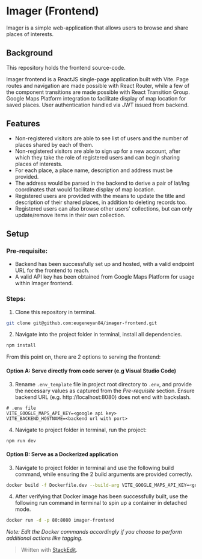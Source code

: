 # Imager (Frontend)

Imager is a simple web-application that allows users to browse and share places of interests.

## Background

This repository holds the frontend source-code.

Imager frontend is a ReactJS single-page application built with Vite. Page routes and navigation are made possible with React Router, while a few of the component transitions are made possible with React Transition Group. Google Maps Platform integration to facilitate display of map location for saved places. User authentication handled via JWT issued from backend.

## Features

- Non-registered visitors are able to see list of users and the number of places shared by each of them.
- Non-registered visitors are able to sign up for a new account, after which they take the role of registered users and can begin sharing places of interests.
- For each place, a place name, description and address must be provided.
- The address would be parsed in the backend to derive a pair of lat/lng coordinates that would facilitate display of map location.
- Registered users are provided with the means to update the title and description of their shared places, in addition to deleting records too.
- Registered users can also browse other users' collections, but can only update/remove items in their own collection.

## Setup

### Pre-requisite:

- Backend has been successfully set up and hosted, with a valid endpoint URL for the frontend to reach.
- A valid API key has been obtained from Google Maps Platform for usage within Imager frontend.

### Steps:

1. Clone this repository in terminal.

```bash
git clone git@github.com:eugeneyan84/imager-frontend.git
```

2. Navigate into the project folder in terminal, install all dependencies.

```bash
npm install
```

From this point on, there are 2 options to serving the frontend:

#### Option A: Serve directly from code server (e.g Visual Studio Code)

3. Rename `.env_template` file in project root directory to `.env`, and provide the necessary values as captured from the _Pre-requisite_ section. Ensure backend URL (e.g. http://localhost:8080) does not end with backslash.

```
# .env file
VITE_GOOGLE_MAPS_API_KEY=<google api key>
VITE_BACKEND_HOSTNAME=<backend url with port>
```

4. Navigate to project folder in terminal, run the project:

```bash
npm run dev
```

#### Option B: Serve as a Dockerized application

3. Navigate to project folder in terminal and use the following build command, while ensuring the 2 build arguments are provided correctly.

```bash
docker build -f Dockerfile.dev --build-arg VITE_GOOGLE_MAPS_API_KEY=<google api key> --build-arg VITE_BACKEND_HOSTNAME=<backend url with port> -t imager-frontend .
```

4. After verifying that Docker image has been successfully built, use the following run command in terminal to spin up a container in detached mode.

```bash
docker run -d -p 80:8080 imager-frontend
```

_Note: Edit the Docker commands accordingly if you choose to perform additional actions like tagging._

> Written with [StackEdit](https://stackedit.io/).
